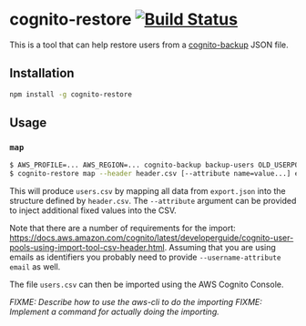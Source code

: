 # cognito-restore [![Build Status](https://travis-ci.org/Collaborne/cognito-restore.svg?branch=master)](https://travis-ci.org/Collaborne/cognito-restore)

This is a tool that can help restore users from a [cognito-backup](https://www.npmjs.com/package/cognito-backup) JSON file.

## Installation

```sh
npm install -g cognito-restore
```

## Usage

### `map`

```sh
$ AWS_PROFILE=... AWS_REGION=... cognito-backup backup-users OLD_USERPOOL_ID --file export.json
$ cognito-restore map --header header.csv [--attribute name=value...] export.json > users.csv
```

This will produce `users.csv` by mapping all data from `export.json` into the structure defined by `header.csv`. The `--attribute` argument
can be provided to inject additional fixed values into the CSV.

Note that there are a number of requirements for the import: https://docs.aws.amazon.com/cognito/latest/developerguide/cognito-user-pools-using-import-tool-csv-header.html. Assuming that you are using emails as identifiers you probably need to provide `--username-attribute email` as well.

The file `users.csv` can then be imported using the AWS Cognito Console.

_FIXME: Describe how to use the aws-cli to do the importing_
_FIXME: Implement a command for actually doing the importing._
